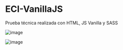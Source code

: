 # ECI-VanillaJS
Prueba técnica realizada con HTML, JS Vanilla y SASS

![image](https://github.com/jmmartinezdesarrollo/ECI-VanillaJS/assets/43616801/25455feb-9685-452c-a9f3-e5e991f150b3)

![image](https://github.com/jmmartinezdesarrollo/ECI-VanillaJS/assets/43616801/8087ec1f-67c8-4cac-8ab8-73eb433cbe70)
